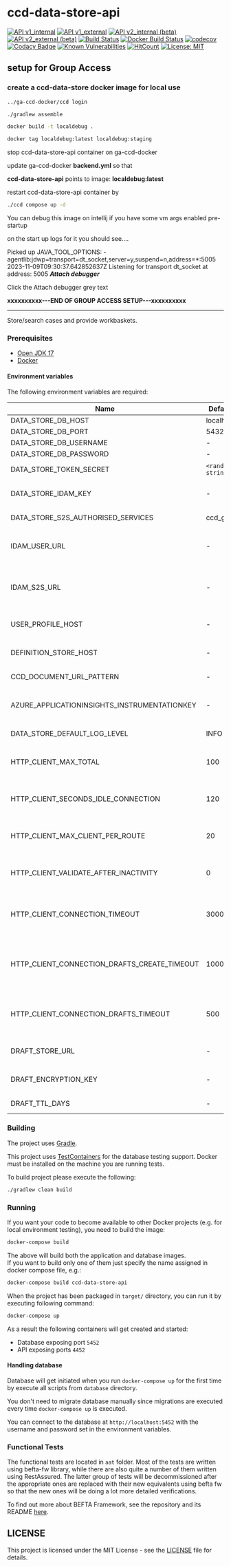 # ccd-data-store-api 
[![API v1_internal](https://img.shields.io/badge/API%20Docs-v1_internal-e140ad.svg)](https://hmcts.github.io/cnp-api-docs/swagger.html?url=https://hmcts.github.io/cnp-api-docs/specs/ccd-data-store-api.v1_internal.json)
[![API v1_external](https://img.shields.io/badge/API%20Docs-v1_external-e140ad.svg)](https://hmcts.github.io/cnp-api-docs/swagger.html?url=https://hmcts.github.io/cnp-api-docs/specs/ccd-data-store-api.v1_external.json)
[![API v2_internal (beta)](https://img.shields.io/badge/API%20Docs-v2_internal%20%28beta%29-4286f4.svg)](https://hmcts.github.io/cnp-api-docs/swagger.html?url=https://hmcts.github.io/cnp-api-docs/specs/ccd-data-store-api.v2_internal.json)
[![API v2_external (beta)](https://img.shields.io/badge/API%20Docs-v2_external%20%28beta%29-4286f4.svg)](https://hmcts.github.io/cnp-api-docs/swagger.html?url=https://hmcts.github.io/cnp-api-docs/specs/ccd-data-store-api.v2_external.json)
[![Build Status](https://travis-ci.org/hmcts/ccd-data-store-api.svg?branch=master)](https://travis-ci.org/hmcts/ccd-data-store-api)
[![Docker Build Status](https://img.shields.io/docker/build/hmcts/ccd-data-store-api.svg)](https://hub.docker.com/r/hmcts/ccd-data-store-api)
[![codecov](https://codecov.io/gh/hmcts/ccd-data-store-api/branch/master/graph/badge.svg)](https://codecov.io/gh/hmcts/ccd-data-store-api)
[![Codacy Badge](https://api.codacy.com/project/badge/Grade/3038977127484764ad0ae9b81a1a14ad)](https://www.codacy.com/app/adr1ancho/ccd-data-store-api?utm_source=github.com&amp;utm_medium=referral&amp;utm_content=hmcts/ccd-data-store-api&amp;utm_campaign=Badge_Grade)
[![Known Vulnerabilities](https://snyk.io/test/github/hmcts/ccd-data-store-api/badge.svg)](https://snyk.io/test/github/hmcts/ccd-data-store-api)
[![HitCount](http://hits.dwyl.io/SP9gBJ/ccd-data-store-api.svg)](#ccd-data-store-api)
[![License: MIT](https://img.shields.io/badge/License-MIT-yellow.svg)](https://opensource.org/licenses/MIT)

## setup for Group Access
### create a ccd-data-store docker image for local use

```bash
../ga-ccd-docker/ccd login

./gradlew assemble

docker build -t localdebug .

docker tag localdebug:latest localdebug:staging
```


stop ccd-data-store-api container on ga-ccd-docker

update ga-ccd-docker **backend.yml** so that

**ccd-data-store-api** points to image: **localdebug:latest**

restart ccd-data-store-api container by

```bash
./ccd compose up -d
```

You can debug this image on intellij if you have some vm args enabled pre-startup

on the start up logs for it you should see....

Picked up JAVA_TOOL_OPTIONS: -agentlib:jdwp=transport=dt_socket,server=y,suspend=n,address=*:5005
2023-11-09T09:30:37.642852637Z Listening for transport dt_socket at address: 5005 **_Attach debugger_**

Click the Attach debugger grey text


**xxxxxxxxxx---END OF GROUP ACCESS SETUP---xxxxxxxxxx**

---

Store/search cases and provide workbaskets.

### Prerequisites

- [Open JDK 17](https://openjdk.java.net/)
- [Docker](https://www.docker.com)

#### Environment variables
The following environment variables are required:

| Name | Default | Description |
|------|---------|-------------|
| DATA_STORE_DB_HOST | localhost | Host for database |
| DATA_STORE_DB_PORT | 5432 | Port for database |
| DATA_STORE_DB_USERNAME | - | Username for database |
| DATA_STORE_DB_PASSWORD | - | Password for database |
| DATA_STORE_TOKEN_SECRET | `<random string>` | Secret for generating internal JWT tokens for events |
| DATA_STORE_IDAM_KEY | - | Definition store's IDAM S2S micro-service secret key. This must match the IDAM instance it's being run against. |
| DATA_STORE_S2S_AUTHORISED_SERVICES | ccd_gw | Authorised micro-service names for S2S calls |
| IDAM_USER_URL | - | Base URL for IdAM's User API service (idam-app). `http://localhost:4501` for the dockerised local instance or tunneled `dev` instance. |
| IDAM_S2S_URL | - | Base URL for IdAM's S2S API service (service-auth-provider). `http://localhost:4502` for the dockerised local instance or tunneled `dev` instance. |
| USER_PROFILE_HOST | - | Base URL for the User Profile service. `http://localhost:4453` for the dockerised local instance. |
| DEFINITION_STORE_HOST | - | Base URL for the Definition Store service. `http://localhost:4451` for the dockerised local instance. |
| CCD_DOCUMENT_URL_PATTERN | - |  URL Pattern for documents attachable to cases. |
| AZURE_APPLICATIONINSIGHTS_INSTRUMENTATIONKEY | - | For CNP environment this is provided by the terraform scripts. However any value would do for your local environment. |
| DATA_STORE_DEFAULT_LOG_LEVEL | INFO | Default log level for classes under package uk.gov.hmcts.ccd |
| HTTP_CLIENT_MAX_TOTAL | 100 | Used for Pooling connection manager; for further information, see https://hc.apache.org/httpcomponents-client-ga/tutorial/html/connmgmt.html |
| HTTP_CLIENT_SECONDS_IDLE_CONNECTION | 120 | Used for Pooling connection manager; for further information, see https://hc.apache.org/httpcomponents-client-ga/tutorial/html/connmgmt.html |
| HTTP_CLIENT_MAX_CLIENT_PER_ROUTE | 20 | Used for Pooling connection manager; for further information, see https://hc.apache.org/httpcomponents-client-ga/tutorial/html/connmgmt.html |
| HTTP_CLIENT_VALIDATE_AFTER_INACTIVITY | 0 | Used for Pooling connection manager; for further information, see https://hc.apache.org/httpcomponents-client-ga/tutorial/html/connmgmt.html |
| HTTP_CLIENT_CONNECTION_TIMEOUT | 30000 | 30 seconds, Used for Pooling connection manager; for further information, see https://hc.apache.org/httpcomponents-client-ga/tutorial/html/connmgmt.html |
| HTTP_CLIENT_CONNECTION_DRAFTS_CREATE_TIMEOUT | 1000 | 1000 milliseconds, Used for Pooling connection manager for create operation for draft store; for further information, see https://hc.apache.org/httpcomponents-client-ga/tutorial/html/connmgmt.html |
| HTTP_CLIENT_CONNECTION_DRAFTS_TIMEOUT | 500 | 500 milliseconds, Used for Pooling connection manager for draft store; for further information, see https://hc.apache.org/httpcomponents-client-ga/tutorial/html/connmgmt.html |
| DRAFT_STORE_URL | - | Base URL for Draft Store API service. `http://localhost:8800` for the dockerised local instance. |
| DRAFT_ENCRYPTION_KEY | - | Draft encryption key. The encryption key used by draft store to encrypt documents with. |
| DRAFT_TTL_DAYS | - | Number of days after which the saved draft will be deleted if unmodified. |

### Building

The project uses [Gradle](https://gradle.org/).

This project uses [TestContainers](https://www.testcontainers.org/usage/database_containers.html#jdbc-url) for the database testing support.
Docker must be installed on the machine you are running tests. 

To build project please execute the following:

```bash
./gradlew clean build
```

### Running

If you want your code to become available to other Docker projects (e.g. for local environment testing), you need to build the image:

```bash
docker-compose build
```

The above will build both the application and database images.  
If you want to build only one of them just specify the name assigned in docker compose file, e.g.:

```bash
docker-compose build ccd-data-store-api
```

When the project has been packaged in `target/` directory, 
you can run it by executing following command:

```bash
docker-compose up
```

As a result the following containers will get created and started:

 - Database exposing port `5452`
 - API exposing ports `4452`

#### Handling database

Database will get initiated when you run `docker-compose up` for the first time by execute all scripts from `database` directory.

You don't need to migrate database manually since migrations are executed every time `docker-compose up` is executed.

You can connect to the database at `http://localhost:5452` with the username and password set in the environment variables.

### Functional Tests
The functional tests are located in `aat` folder. Most of the tests are written using 
befta-fw library, while there are also quite a number of them written using RestAssured. 
The latter group of tests will be decommissioned after the appropriate ones are replaced 
with their new equivalents using befta fw so that the new ones will be 
doing a lot more detailed verifications.  

To find out more about BEFTA Framework, see the repository and its README [here](https://github.com/hmcts/befta-fw).

## LICENSE

This project is licensed under the MIT License - see the [LICENSE](LICENSE.md) file for details.
